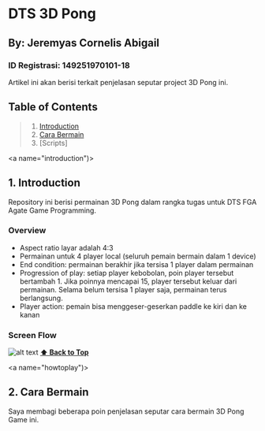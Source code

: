 # DTS 3D Pong
## By: Jeremyas Cornelis Abigail
### ID Registrasi: 149251970101-18

Artikel ini akan berisi terkait penjelasan seputar project 3D Pong ini.

<a name="toc"></a>
## Table of Contents

> 1. [Introduction](#introduction)
> 2. [Cara Bermain](#howtoplay)
> 3. [Scripts]

<a name="introduction")></a>
## 1. Introduction
Repository ini berisi permainan 3D Pong dalam rangka tugas untuk DTS FGA Agate Game Programming.
### Overview
- Aspect ratio layar adalah 4:3
- Permainan untuk 4 player local (seluruh pemain bermain dalam 1 device)
- End condition: permainan berakhir jika tersisa 1 player dalam permainan
- Progression of play: setiap player kebobolan, poin player tersebut bertambah 1. Jika poinnya mencapai 15, player tersebut keluar dari permainan. Selama belum tersisa 1 player saja, permainan terus berlangsung.
- Player action: pemain bisa menggeser-geserkan paddle ke kiri dan ke kanan
### Screen Flow
![alt text](https://ibb.co/qYnKFV4)
**[⬆ Back to Top](#table-of-contents)**

<a name="howtoplay")></a>
## 2. Cara Bermain
Saya membagi beberapa poin penjelasan seputar cara bermain 3D Pong Game ini.
